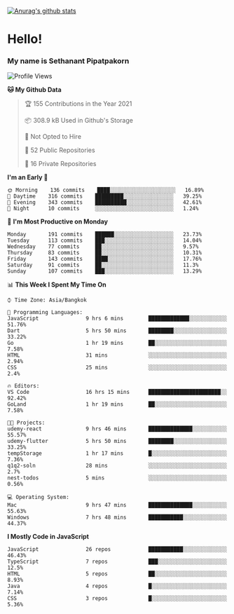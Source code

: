 [![Anurag's github stats](https://github-readme-stats.vercel.app/api?username=thetkpark&count_private=true&show_icons=true&theme=dracula)](https://github.com/anuraghazra/github-readme-stats)

# Hello!
### My name is Sethanant Pipatpakorn

<!--START_SECTION:waka-->
![Profile Views](http://img.shields.io/badge/Profile%20Views-6-blue)

**🐱 My Github Data** 

> 🏆 155 Contributions in the Year 2021
 > 
> 📦 308.9 kB Used in Github's Storage 
 > 
> 🚫 Not Opted to Hire
 > 
> 📜 52 Public Repositories 
 > 
> 🔑 16 Private Repositories  
 > 
**I'm an Early 🐤** 

```text
🌞 Morning    136 commits    ████░░░░░░░░░░░░░░░░░░░░░   16.89% 
🌆 Daytime    316 commits    █████████░░░░░░░░░░░░░░░░   39.25% 
🌃 Evening    343 commits    ██████████░░░░░░░░░░░░░░░   42.61% 
🌙 Night      10 commits     ░░░░░░░░░░░░░░░░░░░░░░░░░   1.24%

```
📅 **I'm Most Productive on Monday** 

```text
Monday       191 commits    ██████░░░░░░░░░░░░░░░░░░░   23.73% 
Tuesday      113 commits    ███░░░░░░░░░░░░░░░░░░░░░░   14.04% 
Wednesday    77 commits     ██░░░░░░░░░░░░░░░░░░░░░░░   9.57% 
Thursday     83 commits     ██░░░░░░░░░░░░░░░░░░░░░░░   10.31% 
Friday       143 commits    ████░░░░░░░░░░░░░░░░░░░░░   17.76% 
Saturday     91 commits     ██░░░░░░░░░░░░░░░░░░░░░░░   11.3% 
Sunday       107 commits    ███░░░░░░░░░░░░░░░░░░░░░░   13.29%

```


📊 **This Week I Spent My Time On** 

```text
⌚︎ Time Zone: Asia/Bangkok

💬 Programming Languages: 
JavaScript               9 hrs 6 mins        █████████████░░░░░░░░░░░░   51.76% 
Dart                     5 hrs 50 mins       ████████░░░░░░░░░░░░░░░░░   33.22% 
Go                       1 hr 19 mins        ██░░░░░░░░░░░░░░░░░░░░░░░   7.58% 
HTML                     31 mins             ░░░░░░░░░░░░░░░░░░░░░░░░░   2.94% 
CSS                      25 mins             ░░░░░░░░░░░░░░░░░░░░░░░░░   2.4%

🔥 Editors: 
VS Code                  16 hrs 15 mins      ███████████████████████░░   92.42% 
GoLand                   1 hr 19 mins        ██░░░░░░░░░░░░░░░░░░░░░░░   7.58%

🐱‍💻 Projects: 
udemy-react              9 hrs 46 mins       ██████████████░░░░░░░░░░░   55.57% 
udemy-flutter            5 hrs 50 mins       ████████░░░░░░░░░░░░░░░░░   33.25% 
tempStorage              1 hr 17 mins        █░░░░░░░░░░░░░░░░░░░░░░░░   7.36% 
q1q2-soln                28 mins             ░░░░░░░░░░░░░░░░░░░░░░░░░   2.7% 
nest-todos               5 mins              ░░░░░░░░░░░░░░░░░░░░░░░░░   0.56%

💻 Operating System: 
Mac                      9 hrs 47 mins       ██████████████░░░░░░░░░░░   55.63% 
Windows                  7 hrs 48 mins       ███████████░░░░░░░░░░░░░░   44.37%

```

**I Mostly Code in JavaScript** 

```text
JavaScript               26 repos            ███████████░░░░░░░░░░░░░░   46.43% 
TypeScript               7 repos             ███░░░░░░░░░░░░░░░░░░░░░░   12.5% 
HTML                     5 repos             ██░░░░░░░░░░░░░░░░░░░░░░░   8.93% 
Java                     4 repos             █░░░░░░░░░░░░░░░░░░░░░░░░   7.14% 
CSS                      3 repos             █░░░░░░░░░░░░░░░░░░░░░░░░   5.36%

```



<!--END_SECTION:waka-->
